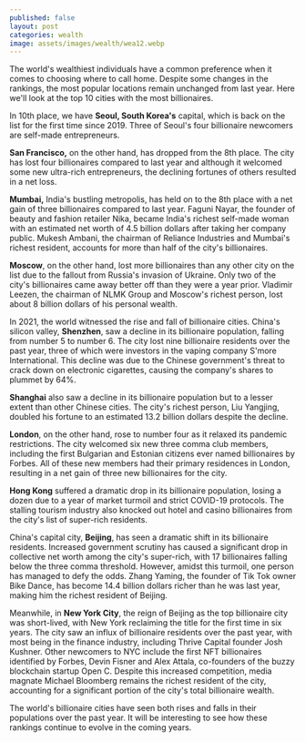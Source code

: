 ```yaml
---
published: false
layout: post
categories: wealth
image: assets/images/wealth/wea12.webp
---
```


The world's wealthiest individuals have a common preference when it comes to choosing where to call home. Despite some changes in the rankings, the most popular locations remain unchanged from last year. Here we'll look at the top 10 cities with the most billionaires.

In 10th place, we have **Seoul, South Korea's** capital, which is back on the list for the first time since 2019. Three of Seoul's four billionaire newcomers are self-made entrepreneurs.

**San Francisco,** on the other hand, has dropped from the 8th place. The city has lost four billionaires compared to last year and although it welcomed some new ultra-rich entrepreneurs, the declining fortunes of others resulted in a net loss.

**Mumbai,** India's bustling metropolis, has held on to the 8th place with a net gain of three billionaires compared to last year. Faguni Nayar, the founder of beauty and fashion retailer Nika, became India's richest self-made woman with an estimated net worth of 4.5 billion dollars after taking her company public. Mukesh Ambani, the chairman of Reliance Industries and Mumbai's richest resident, accounts for more than half of the city's billionaires.

**Moscow**, on the other hand, lost more billionaires than any other city on the list due to the fallout from Russia's invasion of Ukraine. Only two of the city's billionaires came away better off than they were a year prior. Vladimir Leezen, the chairman of NLMK Group and Moscow's richest person, lost about 8 billion dollars of his personal wealth.

In 2021, the world witnessed the rise and fall of billionaire cities. China's silicon valley, **Shenzhen**, saw a decline in its billionaire population, falling from number 5 to number 6. The city lost nine billionaire residents over the past year, three of which were investors in the vaping company S'more International. This decline was due to the Chinese government's threat to crack down on electronic cigarettes, causing the company's shares to plummet by 64%.

**Shanghai** also saw a decline in its billionaire population but to a lesser extent than other Chinese cities. The city's richest person, Liu Yangjing, doubled his fortune to an estimated 13.2 billion dollars despite the decline.

**London**, on the other hand, rose to number four as it relaxed its pandemic restrictions. The city welcomed six new three comma club members, including the first Bulgarian and Estonian citizens ever named billionaires by Forbes. All of these new members had their primary residences in London, resulting in a net gain of three new billionaires for the city.

**Hong Kong** suffered a dramatic drop in its billionaire population, losing a dozen due to a year of market turmoil and strict COVID-19 protocols. The stalling tourism industry also knocked out hotel and casino billionaires from the city's list of super-rich residents.

China's capital city, **Beijing**, has seen a dramatic shift in its billionaire residents. Increased government scrutiny has caused a significant drop in collective net worth among the city's super-rich, with 17 billionaires falling below the three comma threshold. However, amidst this turmoil, one person has managed to defy the odds. Zhang Yaming, the founder of Tik Tok owner Bike Dance, has become 14.4 billion dollars richer than he was last year, making him the richest resident of Beijing.

Meanwhile, in **New York City**, the reign of Beijing as the top billionaire city was short-lived, with New York reclaiming the title for the first time in six years. The city saw an influx of billionaire residents over the past year, with most being in the finance industry, including Thrive Capital founder Josh Kushner. Other newcomers to NYC include the first NFT billionaires identified by Forbes, Devin Fisner and Alex Attala, co-founders of the buzzy blockchain startup Open C. Despite this increased competition, media magnate Michael Bloomberg remains the richest resident of the city, accounting for a significant portion of the city's total billionaire wealth.

The world's billionaire cities have seen both rises and falls in their populations over the past year. It will be interesting to see how these rankings continue to evolve in the coming years.

